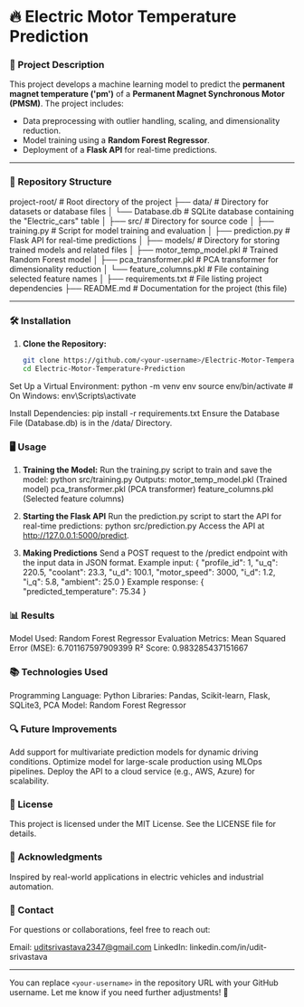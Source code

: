 # 🔥 Electric Motor Temperature Prediction

### 🌟 Project Description
This project develops a machine learning model to predict the **permanent magnet temperature ('pm')** of a **Permanent Magnet Synchronous Motor (PMSM)**. The project includes:
- Data preprocessing with outlier handling, scaling, and dimensionality reduction.
- Model training using a **Random Forest Regressor**.
- Deployment of a **Flask API** for real-time predictions.

---

### 📂 Repository Structure
project-root/                     # Root directory of the project
├── data/                         # Directory for datasets or database files
│   └── Database.db               # SQLite database containing the "Electric_cars" table
│
├── src/                          # Directory for source code
│   ├── training.py               # Script for model training and evaluation
│   ├── prediction.py             # Flask API for real-time predictions
│
├── models/                       # Directory for storing trained models and related files
│   ├── motor_temp_model.pkl      # Trained Random Forest model
│   ├── pca_transformer.pkl       # PCA transformer for dimensionality reduction
│   └── feature_columns.pkl       # File containing selected feature names
│
├── requirements.txt              # File listing project dependencies
├── README.md                     # Documentation for the project (this file)

---

### 🛠️ Installation
1. **Clone the Repository:**
   ```bash
   git clone https://github.com/<your-username>/Electric-Motor-Temperature-Prediction.git
   cd Electric-Motor-Temperature-Prediction
Set Up a Virtual Environment:
    python -m venv env
    source env/bin/activate  # On Windows: env\Scripts\activate

Install Dependencies:
pip install -r requirements.txt
Ensure the Database File (Database.db) is in the /data/ Directory.

### 🖥️ Usage
1. **Training the Model:**
Run the training.py script to train and save the model:
    python src/training.py
Outputs:
    motor_temp_model.pkl (Trained model)
    pca_transformer.pkl (PCA transformer)
    feature_columns.pkl (Selected feature columns)

2. **Starting the Flask API**
Run the prediction.py script to start the API for real-time predictions:
    python src/prediction.py
Access the API at http://127.0.0.1:5000/predict.

3. **Making Predictions**
Send a POST request to the /predict endpoint with the input data in JSON format.
Example input:
    {
    "profile_id": 1,
    "u_q": 220.5,
    "coolant": 23.3,
    "u_d": 100.1,
    "motor_speed": 3000,
    "i_d": 1.2,
    "i_q": 5.8,
    "ambient": 25.0
    }
Example response:
{
  "predicted_temperature": 75.34
}

### 📊 Results
Model Used: Random Forest Regressor
Evaluation Metrics:
Mean Squared Error (MSE): 6.701167597909399
R² Score: 0.983285437151667

### 📚 Technologies Used
Programming Language: Python
Libraries: Pandas, Scikit-learn, Flask, SQLite3, PCA
Model: Random Forest Regressor

### 🔍 Future Improvements
Add support for multivariate prediction models for dynamic driving conditions.
Optimize model for large-scale production using MLOps pipelines.
Deploy the API to a cloud service (e.g., AWS, Azure) for scalability.

### 📝 License
This project is licensed under the MIT License. See the LICENSE file for details.

### 🙌 Acknowledgments
Inspired by real-world applications in electric vehicles and industrial automation.

### 🤝 Contact
For questions or collaborations, feel free to reach out:

Email: uditsrivastava2347@gmail.com
LinkedIn: linkedin.com/in/udit-srivastava


---

You can replace `<your-username>` in the repository URL with your GitHub username. Let me know if you need further adjustments! 🚀
